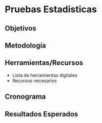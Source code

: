 # Pruebas Estadisticas

## Objetivos
<!-- Describir objetivos específicos de esta fase -->

## Metodología
<!-- Detallar enfoque metodológico -->

## Herramientas/Recursos
- Lista de herramientas digitales
- Recursos necesarios

## Cronograma
<!-- Planificación temporal -->

## Resultados Esperados
<!-- Resultados concretos a obtener -->
